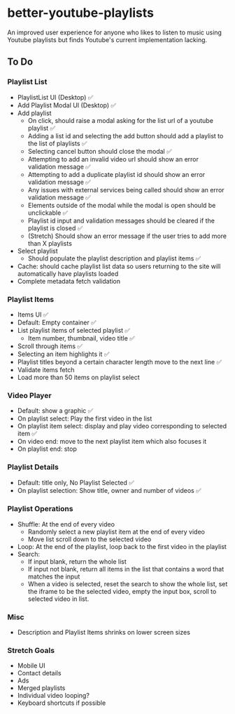 # better-youtube-playlists

An improved user experience for anyone who likes to listen to music using Youtube playlists but finds Youtube's current implementation lacking.

## To Do

### Playlist List

- PlaylistList UI (Desktop) :white_check_mark:
- Add Playlist Modal UI (Desktop) :white_check_mark:
- Add playlist
  - On click, should raise a modal asking for the list url of a youtube playlist :white_check_mark:
  - Adding a list id and selecting the add button should add a playlist to the list of playlists :white_check_mark:
  - Selecting cancel button should close the modal :white_check_mark:
  - Attempting to add an invalid video url should show an error validation message :white_check_mark:
  - Attempting to add a duplicate playlist id should show an error validation message :white_check_mark:
  - Any issues with external services being called should show an error validation message :white_check_mark:
  - Elements outside of the modal while the modal is open should be unclickable :white_check_mark:
  - Playlist id input and validation messages should be cleared if the playlist is closed :white_check_mark:
  - (Stretch) Should show an error message if the user tries to add more than X playlists
- Select playlist
  - Should populate the playlist description and playlist items :white_check_mark:
- Cache: should cache playlist list data so users returning to the site will automatically have playlists loaded
- Complete metadata fetch validation

### Playlist Items

- Items UI :white_check_mark:
- Default: Empty container :white_check_mark:
- List playlist items of selected playlist :white_check_mark:
  - Item number, thumbnail, video title :white_check_mark:
- Scroll through items :white_check_mark:
- Selecting an item highlights it :white_check_mark:
- Playlist titles beyond a certain character length move to the next line :white_check_mark:
- Validate items fetch
- Load more than 50 items on playlist select

### Video Player

- Default: show a graphic :white_check_mark:
- On playlist select: Play the first video in the list
- On playlist item select: display and play video corresponding to selected item :white_check_mark:
- On video end: move to the next playlist item which also focuses it
- On playlist end: stop

### Playlist Details

- Default: title only, No Playlist Selected :white_check_mark:
- On playlist selection: Show title, owner and number of videos :white_check_mark:

### Playlist Operations

- Shuffle: At the end of every video
  - Randomly select a new playlist item at the end of every video
  - Move list scroll down to the selected video
- Loop: At the end of the playlist, loop back to the first video in the playlist
- Search:
  - If input blank, return the whole list
  - If input not blank, return all items in the list that contains a word that matches the input
  - When a video is selected, reset the search to show the whole list, set the iframe to be the selected video, empty the input box, scroll to selected video in list.

### Misc

- Description and Playlist Items shrinks on lower screen sizes

### Stretch Goals

- Mobile UI
- Contact details
- Ads
- Merged playlists
- Individual video looping?
- Keyboard shortcuts if possible
